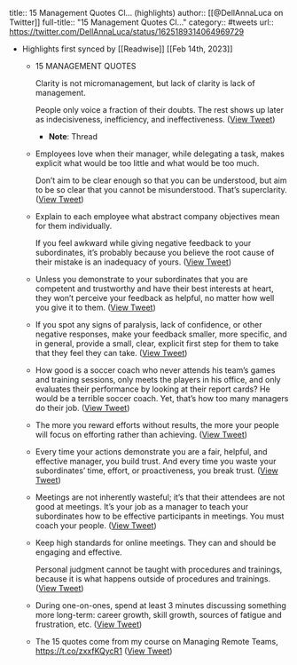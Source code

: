 title:: 15 Management Quotes Cl... (highlights)
author:: [[@DellAnnaLuca on Twitter]]
full-title:: "15 Management Quotes Cl..."
category:: #tweets
url:: https://twitter.com/DellAnnaLuca/status/1625189314064969729

- Highlights first synced by [[Readwise]] [[Feb 14th, 2023]]
	- 15 MANAGEMENT QUOTES
	  
	  Clarity is not micromanagement, but lack of clarity is lack of management.
	  
	  People only voice a fraction of their doubts. The rest shows up later as indecisiveness, inefficiency, and ineffectiveness. ([View Tweet](https://twitter.com/DellAnnaLuca/status/1625189314064969729))
		- **Note**: Thread
	- Employees love when their manager, while delegating a task, makes explicit what would be too little and what would be too much.
	  
	  Don’t aim to be clear enough so that you can be understood, but aim to be so clear that you cannot be misunderstood. That’s superclarity. ([View Tweet](https://twitter.com/DellAnnaLuca/status/1625189316682223616))
	- Explain to each employee what abstract company objectives mean for them individually.
	  
	  If you feel awkward while giving negative feedback to your subordinates, it’s probably because you believe the root cause of their mistake is an inadequacy of yours. ([View Tweet](https://twitter.com/DellAnnaLuca/status/1625189319274291202))
	- Unless you demonstrate to your subordinates that you are competent and trustworthy and have their best interests at heart, they won’t perceive your feedback as helpful, no matter how well you give it to them. ([View Tweet](https://twitter.com/DellAnnaLuca/status/1625189321866375168))
	- If you spot any signs of paralysis, lack of confidence, or other negative responses, make your feedback smaller, more specific, and in general, provide a small, clear, explicit first step for them to take that they feel they can take. ([View Tweet](https://twitter.com/DellAnnaLuca/status/1625189324441665536))
	- How good is a soccer coach who never attends his team’s games and training sessions, only meets the players in his office, and only evaluates their performance by looking at their report cards? He would be a terrible soccer coach. Yet, that’s how too many managers do their job. ([View Tweet](https://twitter.com/DellAnnaLuca/status/1625189327012794368))
	- The more you reward efforts without results, the more your people will focus on efforting rather than achieving. ([View Tweet](https://twitter.com/DellAnnaLuca/status/1625189329575489536))
	- Every time your actions demonstrate you are a fair, helpful, and effective manager, you build trust. And every time you waste your subordinates’ time, effort, or proactiveness, you break trust. ([View Tweet](https://twitter.com/DellAnnaLuca/status/1625189332071112704))
	- Meetings are not inherently wasteful; it’s that their attendees are not good at meetings. It’s your job as a manager to teach your subordinates how to be effective participants in meetings. You must coach your people. ([View Tweet](https://twitter.com/DellAnnaLuca/status/1625189334663184386))
	- Keep high standards for online meetings. They can and should be engaging and effective.
	  
	  Personal judgment cannot be taught with procedures and trainings, because it is what happens outside of procedures and trainings. ([View Tweet](https://twitter.com/DellAnnaLuca/status/1625189337557237760))
	- During one-on-ones, spend at least 3 minutes discussing something more long-term: career growth, skill growth, sources of fatigue and frustration, etc. ([View Tweet](https://twitter.com/DellAnnaLuca/status/1625189340174508033))
	- The 15 quotes come from my course on Managing Remote Teams,
	  https://t.co/zxxfKQycR1 ([View Tweet](https://twitter.com/DellAnnaLuca/status/1625189342800142336))